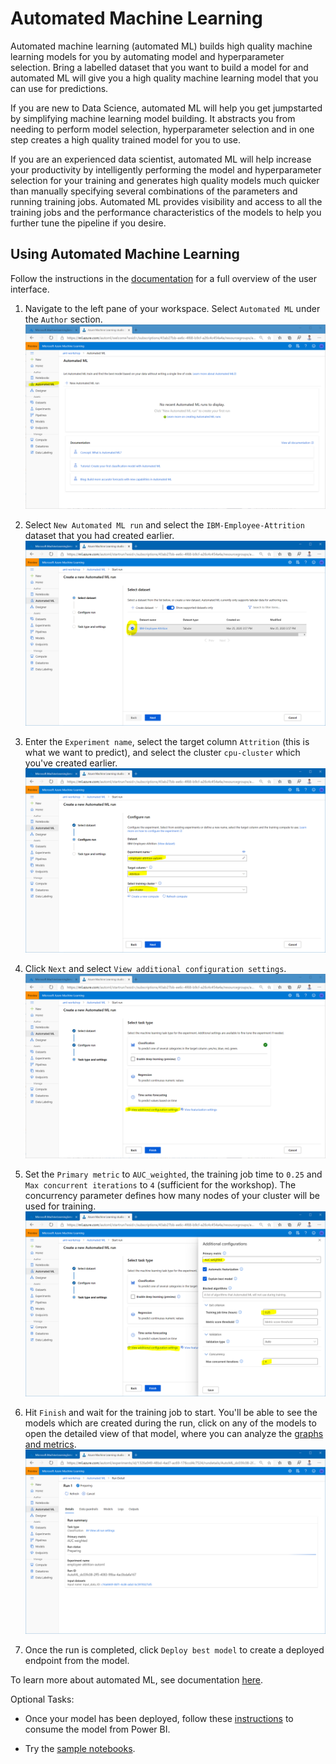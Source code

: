 # Automated Machine Learning

Automated machine learning (automated ML) builds high quality machine learning models for you by automating model and hyperparameter selection. Bring a labelled dataset that you want to build a model for and automated ML will give you a high quality machine learning model that you can use for predictions.

If you are new to Data Science, automated ML will help you get jumpstarted by simplifying machine learning model building. It abstracts you from needing to perform model selection, hyperparameter selection and in one step creates a high quality trained model for you to use.

If you are an experienced data scientist, automated ML will help increase your productivity by intelligently performing the model and hyperparameter selection for your training and generates high quality models much quicker than manually specifying several combinations of the parameters and running training jobs. Automated ML provides visibility and access to all the training jobs and the performance characteristics of the models to help you further tune the pipeline if you desire.

## Using Automated Machine Learning

Follow the instructions in the [documentation](https://docs.microsoft.com/en-us/azure/machine-learning/how-to-use-automated-ml-for-ml-models) for a full overview of the user interface.

1. Navigate to the left pane of your workspace. Select `Automated ML` under the `Author` section.
![](images/automated_ml_ui.png)

1. Select `New Automated ML run` and select the `IBM-Employee-Attrition` dataset that you had created earlier.
![](images/automl_select_dataset.png)

1. Enter the `Experiment name`, select the target column `Attrition` (this is what we want to predict), and select the cluster `cpu-cluster` which you've created earlier.
![](images/automl_create_experiment.png)

1. Click `Next` and select `View additional configuration settings`.
![](images/automl_select_settings.png)

1. Set the `Primary metric` to `AUC_weighted`, the training job time to `0.25` and `Max concurrent iterations` to `4` (sufficient for the workshop). The concurrency parameter defines how many nodes of your cluster will be used for training.
![](images/automl_settings.png)

1. Hit `Finish` and wait for the training job to start. You'll be able to see the models which are created during the run, click on any of the models to open the detailed view of that model, where you can analyze the [graphs and metrics](https://docs.microsoft.com/en-us/azure/machine-learning/service/how-to-understand-automated-ml).
![](images/automl_preparing.png)

1. Once the run is completed, click `Deploy best model` to create a deployed endpoint from the model.

To learn more about automated ML, see documentation [here](https://docs.microsoft.com/en-us/azure/machine-learning/service/concept-automated-ml).

Optional Tasks:
- Once your model has been deployed, follow these [instructions](https://docs.microsoft.com/en-us/power-bi/service-machine-learning-integration) to consume the model from Power BI.

- Try the [sample notebooks](https://github.com/Azure/MachineLearningNotebooks/tree/master/how-to-use-azureml/automated-machine-learning).